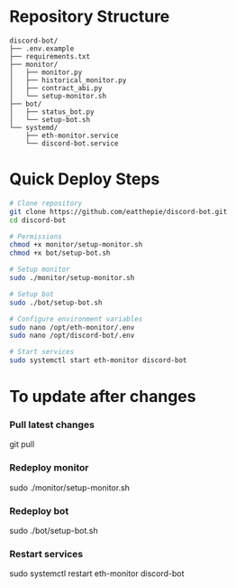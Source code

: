 # Repository Structure

```
discord-bot/
├── .env.example
├── requirements.txt
├── monitor/
│   ├── monitor.py
│   ├── historical_monitor.py
│   ├── contract_abi.py
│   └── setup-monitor.sh
├── bot/
│   ├── status_bot.py
│   └── setup-bot.sh
└── systemd/
    ├── eth-monitor.service
    └── discord-bot.service
```

# Quick Deploy Steps

```bash
# Clone repository
git clone https://github.com/eatthepie/discord-bot.git
cd discord-bot

# Permissions
chmod +x monitor/setup-monitor.sh
chmod +x bot/setup-bot.sh

# Setup monitor
sudo ./monitor/setup-monitor.sh

# Setup bot
sudo ./bot/setup-bot.sh

# Configure environment variables
sudo nano /opt/eth-monitor/.env
sudo nano /opt/discord-bot/.env

# Start services
sudo systemctl start eth-monitor discord-bot
```

# To update after changes

### Pull latest changes

git pull

### Redeploy monitor

sudo ./monitor/setup-monitor.sh

### Redeploy bot

sudo ./bot/setup-bot.sh

### Restart services

sudo systemctl restart eth-monitor discord-bot
